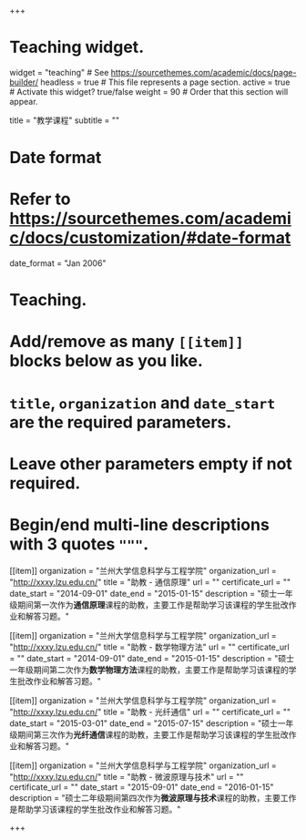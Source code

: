 +++
# Teaching widget.
widget = "teaching"  # See https://sourcethemes.com/academic/docs/page-builder/
headless = true  # This file represents a page section.
active = true  # Activate this widget? true/false
weight = 90  # Order that this section will appear.

title = "教学课程"
subtitle = ""

# Date format
#   Refer to https://sourcethemes.com/academic/docs/customization/#date-format
date_format = "Jan 2006"

# Teaching.
#   Add/remove as many `[[item]]` blocks below as you like.
#   `title`, `organization` and `date_start` are the required parameters.
#   Leave other parameters empty if not required.
#   Begin/end multi-line descriptions with 3 quotes `"""`.

[[item]]
  organization = "兰州大学信息科学与工程学院"
  organization_url = "http://xxxy.lzu.edu.cn/"
  title = "助教 - 通信原理"
  url = ""
  certificate_url = ""
  date_start = "2014-09-01"
  date_end = "2015-01-15"
  description = "硕士一年级期间第一次作为**通信原理**课程的助教，主要工作是帮助学习该课程的学生批改作业和解答习题。"

[[item]]
  organization = "兰州大学信息科学与工程学院"
  organization_url = "http://xxxy.lzu.edu.cn/"
  title = "助教 - 数学物理方法"
  url = ""
  certificate_url = ""
  date_start = "2014-09-01"
  date_end = "2015-01-15"
  description = "硕士一年级期间第二次作为**数学物理方法**课程的助教，主要工作是帮助学习该课程的学生批改作业和解答习题。"
  
[[item]]
  organization = "兰州大学信息科学与工程学院"
  organization_url = "http://xxxy.lzu.edu.cn/"
  title = "助教 - 光纤通信"
  url = ""
  certificate_url = ""
  date_start = "2015-03-01"
  date_end = "2015-07-15"
  description = "硕士一年级期间第三次作为**光纤通信**课程的助教，主要工作是帮助学习该课程的学生批改作业和解答习题。"
  
[[item]]
  organization = "兰州大学信息科学与工程学院"
  organization_url = "http://xxxy.lzu.edu.cn/"
  title = "助教 - 微波原理与技术"
  url = ""
  certificate_url = ""
  date_start = "2015-09-01"
  date_end = "2016-01-15"
  description = "硕士二年级期间第四次作为**微波原理与技术**课程的助教，主要工作是帮助学习该课程的学生批改作业和解答习题。"

+++
